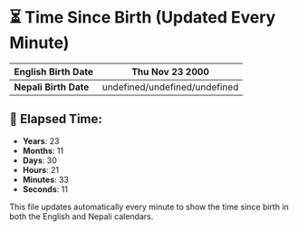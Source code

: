 # ⏳ Time Since Birth (Updated Every Minute)

| **English Birth Date** | Thu Nov 23 2000 |
|------------------------|-------------------------------------|
| **Nepali Birth Date**  | undefined/undefined/undefined                  |

## 📅 Elapsed Time:

- **Years**: 23
- **Months**: 11
- **Days**: 30
- **Hours**: 21
- **Minutes**: 33
- **Seconds**: 11

This file updates automatically every minute to show the time since birth in both the English and Nepali calendars.